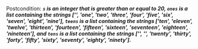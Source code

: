 Postcondition: ***`s` is an integer that is greater than or equal to 20, `ones` is a list containing the strings ['', 'one', 'two', 'three', 'four', 'five', 'six', 'seven', 'eight', 'nine'], `teens` is a list containing the strings ['ten', 'eleven', 'twelve', 'thirteen', 'fourteen', 'fifteen', 'sixteen', 'seventeen', 'eighteen', 'nineteen'], and `tens` is a list containing the strings ['', '', 'twenty', 'thirty', 'forty', 'fifty', 'sixty', 'seventy', 'eighty', 'ninety'].***